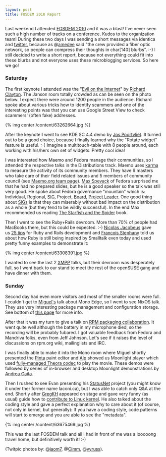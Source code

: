 ```yaml
---
layout: post
title: FOSDEM 2010 Report
---
```


Last weekend I attended [FOSDEM 2010](http://fosdem.org/2010/) and it was a blast! I've never seen such a high number of tracks on a conference. Kudos to the organization team! During these two days I was sending a short messages via identica and [twitter](http://twitter.com/pavolrusnak), because as @[amedee](http://twitter.com/amedee/status/8717186287) said "the crew provided a fiber optic network, so people can compress their thoughts in char[140] blurbs". :-) I still decided to write a short report, because not everything could fit into these blurbs and not everyone uses these microblogging services. So here we go!

### Saturday

The first keynote I attended was the "[Evil on the Internet](http://fosdem.org/2010/schedule/events/eviloninternet)" by [Richard Clayton](http://www.cl.cam.ac.uk/~rnc1/). The Janson room totally crowded as can be seen on the photo below. I expect there were around 1200 people in the audience. Richard spoke about various tricks how to identify scammers and one of the interesting points was that you can use Google Street View to check scammers' (often fake) addresses.

{% img center /content/63262664.jpg %}

After the keynote I went to see KDE SC 4.4 demo by [Jos Poortvliet](http://nowwhatthe.blogspot.com/). It turned out to be a good choice, because I finally learned why the "Rotate widget" feature is useful. :-) Imagine a multitouch-table with 8 people around, each working with his/hers own set of widgets. Pretty cool idea!

I was interested how Maemo and Fedora manage their communities, so I attended the respective talks in the Distributions track. Maemo uses [karma](http://wiki.maemo.org/Karma) to measure the activity of its community members. They have 6 masters who take care of their field related issues and 5 members of community council (see [Maemo.org team page](http://wiki.maemo.org/Maemo.org_team)). [Max Spevack](http://fedoraproject.org/wiki/MaxSpevack) of Fedora surprised me that he had no prepared slides, but he is a good speaker so the talk was still very good. He spoke about Fedora governance "mountain" which is: Individual, Regional, [SIG](http://fedoraproject.org/wiki/SIGs), Project, [Board](http://fedoraproject.org/wiki/Board), [Project Leader](http://fedoraproject.org/wiki/Project_Leader). One good thing about [SIGs](http://fedoraproject.org/wiki/SIGs) is that they can miserably without bad impact on the distribution as a whole (but they tend to be wildly successful). In the end Max recommended us reading [The Starfish and the Spider](http://starfishandspider.com/) book.

Then I went to see the Ruby+Rails devroom. More than 70% of people had MacBooks there, but this could be expected. :-) [Nicolas Jacobeus](http://www.belighted.com/blog) gave us [25 tips](http://www.slideshare.net/Belighted/25-real-life-tips-in-ruby-on-rails-development) for Ruby and Rails development and [Francois Stephany](http://www.tulipemoutarde.be/) told us about how Ruby is still being inspired by Smalltalk even today and used pretty funny examples to demonstrate it:

{% img center /content/63308391.jpg %}

I wanted to see the last 2 [XMPP](http://fosdem.org/2010/schedule/tracks/jabberxmpp) talks, but their devroom was desperately full, so I went back to our stand to meet the rest of the openSUSE gang and have dinner with them.

### Sunday

Second day had even more visitors and most of the smaller rooms were full. I couldn't get to [Miguel's](http://tirania.org/blog/) talk about Mono Edge, so I went to see NixOS talk. They use very interesting package management and configuration storage. See bottom of [this page](http://nixos.org/nixos/) for more info.

After that it was my turn to give a talk on [RPM packaging collaboration](http://fosdem.org/2010/schedule/events/dist_rpm_collab). It went quite well although the battery in my microphone died, so the recording will be probably fubared. I got valuable feedback from Fedora and Mandriva folks, even from Jeff Johnson. Let's see if it raises the level of discussions on rpm.org wiki, mailinglists and IRC.

I was finally able to make it into the Mono room where Miguel shortly presented the [Pinta](http://pinta-project.com/) paint editor and [Alp](http://www.atoker.com/blog/) showed us Moonlight player which used [fully-managed Theora codec](http://www.atoker.com/blog/2010/02/04/html5-theora-video-codec-for-silverlight/) to play the movie. These demos were followed by series of in-browser and desktop Moonlight demonstrations by [Andrea Gaita](http://worldofcoding.com/).

Then I rushed to see Evan presenting his [StatusNet](http://status.net/) project (you might know it under ther former name laconi.ca), but I was able to catch only Q&A at the end. Shortly after [GregKH](http://kroah.com/) appeared on stage and gave very funny (as usual) guide how to [contribute to Linux kernel](http://fosdem.org/2010/schedule/events/linuxkernelpatch). He also talked about the coding style and gave a perfect explanation why to care about it (of course, not only in kernel, but generally): If you have a coding style, code patterns will start to emerge and you are able to see the "metadata".

{% img center /content/63675469.jpg %}

This was the last FOSDEM talk and all I had in front of me was a looooong travel home, but definitively worth it! :-)

(Twitpic photos by: @[jaom7](http://twitter.com/jaom7), @[Cimm](http://twitter.com/Cimm), @[vyruss](http://twitter.com/vyruss)).
